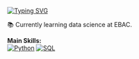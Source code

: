 [![Typing SVG](https://readme-typing-svg.herokuapp.com/?color=1E90FF&size=35&center=true&vCenter=true&width=1000&duration=3000&pause=2000&lines=Hi+there+👋;I'm+Murilo,+really+into+data+science;+I+spend+time+every+day+studying+to+turn+ideas+into+real+impact+using+technology+and+data+science)](https://git.io/typing-svg)


📚 Currently learning data science at EBAC.

**Main Skills:**  
[![Python](https://img.shields.io/badge/-Python-FFD43B?style=flat&logo=python&logoColor=3776AB)](https://www.python.org/) [![SQL](https://img.shields.io/badge/-SQL-4479A1?style=flat&logo=postgresql&logoColor=white)](https://www.postgresql.org/)


